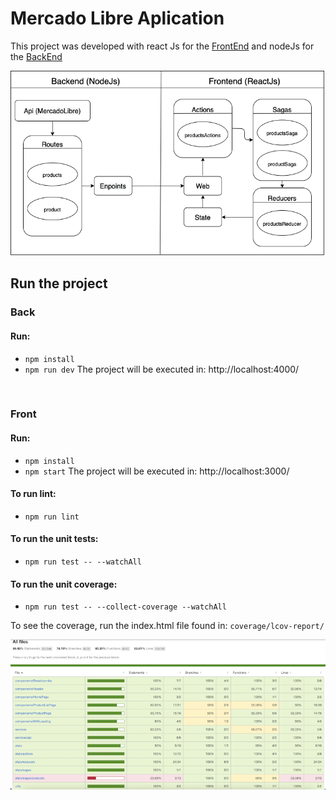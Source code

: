 # Mercado Libre Aplication

This project was developed with react Js for the [FrontEnd](https://github.com/danielmoreno510/meli/tree/master/meli-front) and nodeJs for the [BackEnd](https://github.com/danielmoreno510/meli/tree/master/meli-back)

![alt text](https://raw.githubusercontent.com/danielmoreno510/meli/master/meli-front/src/assets/images/diagram.png)

## Run the project

### Back

#### Run:
- `npm install`
- `npm run dev`
The project will be executed in: http://localhost:4000/

<br />

### Front

#### Run:
- `npm install`
- `npm start`
The project will be executed in: http://localhost:3000/


#### To run lint:
- `npm run lint`

#### To run the unit tests:
- `npm run test -- --watchAll`

#### To run the unit coverage:
- `npm run test -- --collect-coverage --watchAll`

To see the coverage, run the index.html file found in: `coverage/lcov-report/`


![alt text](https://raw.githubusercontent.com/danielmoreno510/meli/master/meli-front/src/assets/images/coverage.png)